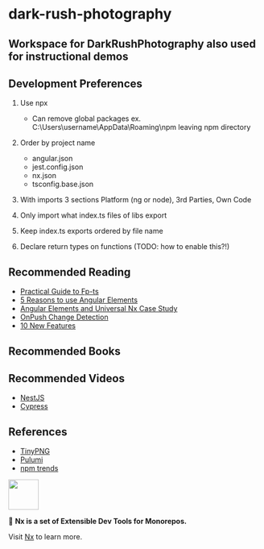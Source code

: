# dark-rush-photography

## Workspace for DarkRushPhotography also used for instructional demos

## Development Preferences

1. Use npx

   - Can remove global packages ex. C:\Users\username\AppData\Roaming\npm leaving npm directory

2. Order by project name

   - angular.json
   - jest.config.json
   - nx.json
   - tsconfig.base.json

3. With imports 3 sections Platform (ng or node), 3rd Parties, Own Code
4. Only import what index.ts files of libs export
5. Keep index.ts exports ordered by file name
6. Declare return types on functions (TODO: how to enable this?!)

## Recommended Reading

- [Practical Guide to Fp-ts](https://rlee.dev/writing/practical-guide-to-fp-ts-part-1)
- [5 Reasons to use Angular Elements](https://blog.nrwl.io/5-reasons-to-use-angular-elements-390c9a629f89)
- [Angular Elements and Universal Nx Case Study](https://nrwl.io/pages/t-mobile-case-study)
- [OnPush Change Detection](https://blog.angular-university.io/onpush-change-detection-how-it-works/)
- [10 New Features](https://betterprogramming.pub/angular-10-new-features-dbc779061dc8)

## Recommended Books

## Recommended Videos

- [NestJS](https://academind.com/tutorials/nestjs-introduction/)
- [Cypress](https://www.udemy.com/course/cypress-tutorial)

## References

- [TinyPNG](https://tinypng.com/)
- [Pulumi](https://app.pulumi.com/)
- [npm trends](https://www.npmtrends.com/)

<!-- markdownlint-disable -->

<img src="https://raw.githubusercontent.com/nrwl/nx/master/images/nx-logo.png" width="60">

<!-- markdownlint-restore -->

🔎 **Nx is a set of Extensible Dev Tools for Monorepos.**

Visit [Nx](https://nx.dev) to learn more.
